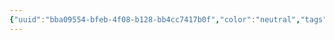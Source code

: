 ```yaml
---
{"uuid":"bba09554-bfeb-4f08-b128-bb4cc7417b0f","color":"neutral","tags":[],"embeds":[],"links":[]}
---
```

